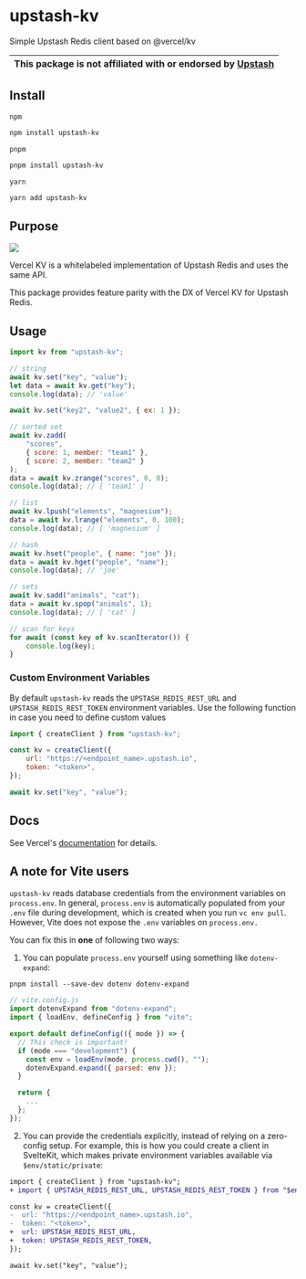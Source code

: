 # upstash-kv

Simple Upstash Redis client based on @vercel/kv
<br>

| This package is not affiliated with or endorsed by [Upstash](https://upstash.com/) |
| :--------------------------------------------------------------------------------- |

## Install

`npm`

```sh
npm install upstash-kv
```

`pnpm`

```sh
pnpm install upstash-kv
```

`yarn`

```sh
yarn add upstash-kv
```

## Purpose

![](https://github.com/DestroyerXyz/upstash-kv/raw/main/vercel-upstash-comparison.png)

Vercel KV is a whitelabeled implementation of Upstash Redis and uses the same API.

This package provides feature parity with the DX of Vercel KV for Upstash Redis.

## Usage

```js
import kv from "upstash-kv";

// string
await kv.set("key", "value");
let data = await kv.get("key");
console.log(data); // 'value'

await kv.set("key2", "value2", { ex: 1 });

// sorted set
await kv.zadd(
    "scores",
    { score: 1, member: "team1" },
    { score: 2, member: "team2" }
);
data = await kv.zrange("scores", 0, 0);
console.log(data); // [ 'team1' ]

// list
await kv.lpush("elements", "magnesium");
data = await kv.lrange("elements", 0, 100);
console.log(data); // [ 'magnesium' ]

// hash
await kv.hset("people", { name: "joe" });
data = await kv.hget("people", "name");
console.log(data); // 'joe'

// sets
await kv.sadd("animals", "cat");
data = await kv.spop("animals", 1);
console.log(data); // [ 'cat' ]

// scan for keys
for await (const key of kv.scanIterator()) {
    console.log(key);
}
```

### Custom Environment Variables

By default `upstash-kv` reads the `UPSTASH_REDIS_REST_URL` and `UPSTASH_REDIS_REST_TOKEN` environment variables. Use the following function in case you need to define custom values

```js
import { createClient } from "upstash-kv";

const kv = createClient({
    url: "https://<endpoint_name>.upstash.io",
    token: "<token>",
});

await kv.set("key", "value");
```

## Docs

See Vercel's [documentation](https://www.vercel.com/docs/storage/vercel-kv) for details.

## A note for Vite users

`upstash-kv` reads database credentials from the environment variables on `process.env`. In general, `process.env` is automatically populated from your `.env` file during development, which is created when you run `vc env pull`. However, Vite does not expose the `.env` variables on `process.env.`

You can fix this in **one** of following two ways:

1. You can populate `process.env` yourself using something like `dotenv-expand`:

```shell
pnpm install --save-dev dotenv dotenv-expand
```

```js
// vite.config.js
import dotenvExpand from "dotenv-expand";
import { loadEnv, defineConfig } from "vite";

export default defineConfig(({ mode }) => {
  // This check is important!
  if (mode === "development") {
    const env = loadEnv(mode, process.cwd(), "");
    dotenvExpand.expand({ parsed: env });
  }

  return {
    ...
  };
});
```

2. You can provide the credentials explicitly, instead of relying on a zero-config setup. For example, this is how you could create a client in SvelteKit, which makes private environment variables available via `$env/static/private`:

```diff
import { createClient } from "upstash-kv";
+ import { UPSTASH_REDIS_REST_URL, UPSTASH_REDIS_REST_TOKEN } from "$env/static/private";

const kv = createClient({
-  url: "https://<endpoint_name>.upstash.io",
-  token: "<token>",
+  url: UPSTASH_REDIS_REST_URL,
+  token: UPSTASH_REDIS_REST_TOKEN,
});

await kv.set("key", "value");
```
